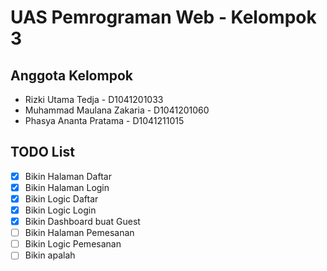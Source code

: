 # UAS Pemrograman Web - Kelompok 3

## Anggota Kelompok

- Rizki Utama Tedja - D1041201033
- Muhammad Maulana Zakaria - D1041201060
- Phasya Ananta Pratama - D1041211015

## TODO List

- [x] Bikin Halaman Daftar
- [x] Bikin Halaman Login
- [x] Bikin Logic Daftar
- [x] Bikin Logic Login
- [x] Bikin Dashboard buat Guest
- [ ] Bikin Halaman Pemesanan
- [ ] Bikin Logic Pemesanan
- [ ] Bikin apalah

